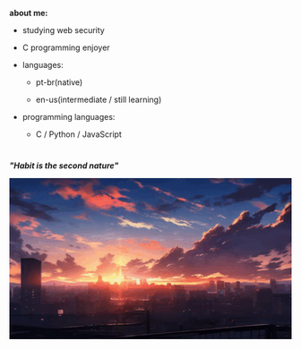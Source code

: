 **about me:**
  
  - studying web security
  - C programming enjoyer
    
- languages:
  
  - pt-br(native)
  
  - en-us(intermediate / still learning)

- programming languages:
  
  - C / Python / JavaScript


#

***"Habit is the second nature"***

![sunset](sunset.gif)






